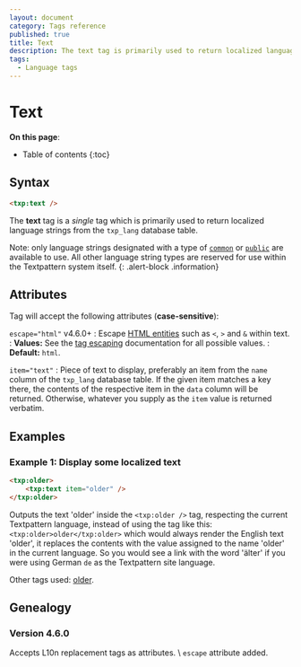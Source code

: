 ```yaml
---
layout: document
category: Tags reference
published: true
title: Text
description: The text tag is primarily used to return localized language strings from the txp_lang database table.
tags:
  - Language tags
---
```


# Text

**On this page**:

* Table of contents
{:toc}

## Syntax

~~~ html
<txp:text />
~~~

The **text** tag is a *single* tag which is primarily used to return localized language strings from the `txp_lang` database table.

Note: only language strings designated with a type of [`common`](https://github.com/textpattern/textpacks/blob/master/lang/en.ini#L265) or [`public`](https://github.com/textpattern/textpacks/blob/master/lang/en.ini#L776) are available to use. All other language string types are reserved for use within the Textpattern system itself.
{: .alert-block .information}

## Attributes

Tag will accept the following attributes (**case-sensitive**):

`escape="html"` <span class="footnote warning">v4.6.0+</span>
: Escape [HTML entities](https://developer.mozilla.org/en-US/docs/Glossary/Entity) such as `<`, `>` and `&` within text.
: **Values:** See the [tag escaping](/tags/tag-basics/tag-escaping) documentation for all possible values.
: **Default:** `html`.

`item="text"`
: Piece of text to display, preferably an item from the `name` column of the `txp_lang` database table. If the given item matches a key there, the contents of the respective item in the `data` column will be returned. Otherwise, whatever you supply as the `item` value is returned verbatim.

## Examples

### Example 1: Display some localized text

~~~ html
<txp:older>
    <txp:text item="older" />
</txp:older>
~~~

Outputs the text 'older' inside the `<txp:older />` tag, respecting the current Textpattern language, instead of using the tag like this: `<txp:older>older</txp:older>` which would always render the English text 'older', it replaces the contents with the value assigned to the name 'older' in the current language. So you would see a link with the word 'älter' if you were using German `de` as the Textpattern site language.

Other tags used: [older](/tags/older).

## Genealogy

### Version 4.6.0

Accepts L10n replacement tags as attributes. \\
`escape` attribute added.
